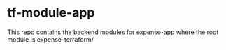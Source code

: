# tf-module-app
This repo contains the backend modules for expense-app where the root module is expense-terraform/

